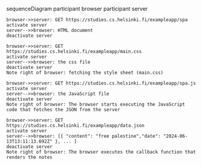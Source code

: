 sequenceDiagram
    participant browser
    participant server

    browser->>server: GET https://studies.cs.helsinki.fi/exampleapp/spa
    activate server
    server-->>browser: HTML document
    deactivate server

    browser->>server: GET https://studies.cs.helsinki.fi/exampleapp/main.css
    activate server
    server-->>browser: the css file
    deactivate server
    Note right of browser: fetching the style sheet (main.css)

    browser->>server: GET https://studies.cs.helsinki.fi/exampleapp/spa.js
    activate server
    server-->>browser: the JavaScript file
    deactivate server
    Note right of browser: The browser starts executing the JavaScript code that fetches the JSON from the server

    browser->>server: GET https://studies.cs.helsinki.fi/exampleapp/data.json
    activate server
    server-->>browser: [{ "content": "free palestine","date": "2024-06-13T13:11:13.692Z" }, ... ]
    deactivate server
    Note right of browser: The browser executes the callback function that renders the notes
